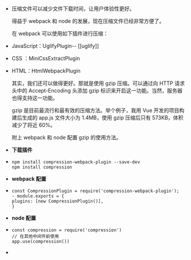 - 压缩文件可以减少文件下载时间，让用户体验性更好。
  
  得益于 webpack 和 node 的发展，现在压缩文件已经非常方便了。
  
  在 webpack 可以使用如下插件进行压缩：
- JavaScript：UglifyPlugin-- [[uglify]]
- CSS ：MiniCssExtractPlugin
- HTML：HtmlWebpackPlugin
  
  
  
  其实，我们还可以做得更好。那就是使用 gzip 压缩。可以通过向 HTTP 请求头中的 Accept-Encoding 头添加 gzip 标识来开启这一功能。当然，服务器也得支持这一功能。
  
  gzip 是目前最流行和最有效的压缩方法。举个例子，我用 Vue 开发的项目构建后生成的 app.js 文件大小为 1.4MB，使用 gzip 压缩后只有 573KB，体积减少了将近 60%。
  
  附上 webpack 和 node 配置 gzip 的使用方法。
- **下载插件**
- ```
  npm install compression-webpack-plugin --save-dev
  npm install compression
  ```
- **webpack 配置**
- ```
  const CompressionPlugin = require('compression-webpack-plugin');
  - module.exports = {
  plugins: [new CompressionPlugin()],
  }
  ```
- **node 配置**
- ```
  const compression = require('compression')
  // 在其他中间件前使用
  app.use(compression())
  ```
-